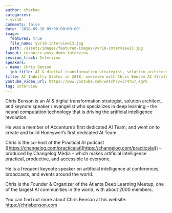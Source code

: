 ```yaml
---
author: charbax
categories:
- yvr18
comments: false
date: '2018-09-16 09:00:00+00:00'
image:
  featured: true
  file_name: yvr18-interview13.jpg
  path: /assets/images/featured-images/yvr18-interview13.jpg
layout: resource-post-demo-interview
session_track: Interview
speakers:
- name: Chris Benson
  job-title: AI & digital transformation strategist, solution architect, and keynote speaker / evangelist
title: AI Industry Status in 2018, overview with Chris Benson AI Strategist
youtube_video_url: https://www.youtube.com/watch?v=ir4TG7_Xqrk
tag: interview
---
```

Chris Benson is an AI & digital transformation strategist, solution architect, and keynote speaker / evangelist who specializes in deep learning – the neural computation technology that is driving the artificial intelligence revolution.

He was a member of Accenture’s first dedicated AI Team, and went on to create and build Honeywell’s first dedicated AI Team.

Chris is the co-host of the Practical AI podcast ([https://changelog.com/practicalai](https://changelog.com/practicalai)) – produced by Changelog Media – which makes artificial intelligence practical, productive, and accessible to everyone.

He is a frequent keynote speaker on artificial intelligence at conferences, broadcasts, and events around the world.

Chris is the Founder & Organizer of the Atlanta Deep Learning Meetup, one of the largest AI communities in the world, with about 2000 members.

You can find out more about Chris Benson at his website: https://chrisbenson.com
